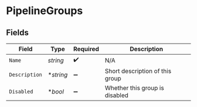 # PipelineGroups


## Fields

| Field                           | Type                            | Required                        | Description                     |
| ------------------------------- | ------------------------------- | ------------------------------- | ------------------------------- |
| `Name`                          | *string*                        | :heavy_check_mark:              | N/A                             |
| `Description`                   | **string*                       | :heavy_minus_sign:              | Short description of this group |
| `Disabled`                      | **bool*                         | :heavy_minus_sign:              | Whether this group is disabled  |